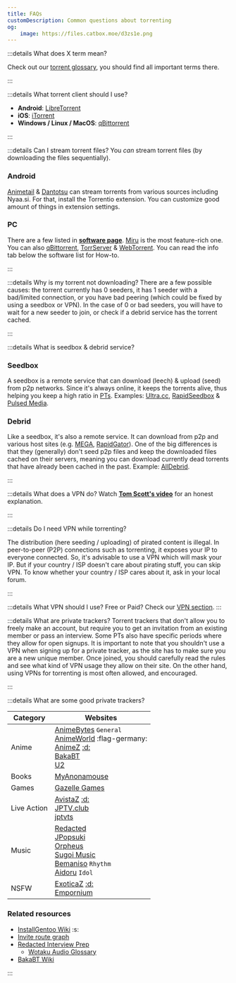 ```yaml
---
title: FAQs
customDescription: Common questions about torrenting
og:
    image: https://files.catbox.moe/d3zs1e.png
---
```


<GradientCard title="FAQs" description="Common questions about torrenting" theme="turquoise" variant="thin"/>


:::details What does X term mean?

Check out our [torrent glossary](/torrenting/glossary), you should find all important terms there.

:::

:::details What torrent client should I use?

- **Android**: [LibreTorrent](https://play.google.com/store/apps/details?id=org.proninyaroslav.libretorrent)
- **iOS**: [iTorrent](https://github.com/XITRIX/iTorrent)
- **Windows / Linux / MacOS**: [qBittorrent](https://www.qbittorrent.org/)

:::

:::details Can I stream torrent files?
You *can* stream torrent files (by downloading the files sequentially).

### Android
[Animetail](https://github.com/Dark25/Animetail2) & [Dantotsu](https://dantotsuapp.netlify.app/) can stream torrents from various sources including Nyaa.si. For that, install the Torrentio extension. You can customize good amount of things in extension settings.

### PC
There are a few listed in [**software page**](/software#anime-streaming-2). [Miru](https://miru.watch/) is the most feature-rich one. You can also [qBittorrent](https://www.qbittorrent.org/), [TorrServer](https://github.com/YouROK/TorrServer) & [WebTorrent](https://webtorrent.io/). You can read the info tab below the software list for How-to.

:::

:::details Why is my torrent not downloading?
There are a few possible causes: the torrent currently has 0 seeders, it has 1 seeder with a bad/limited connection, or you have bad peering (which could be fixed by using a seedbox or VPN). In the case of 0 or bad seeders, you will have to wait for a new seeder to join, or check if a debrid service has the torrent cached.

:::

:::details What is seedbox & debrid service?
### Seedbox
A seedbox is a remote service that can download (leech) & upload (seed) from p2p networks. Since it's always online, it keeps the torrents alive, thus helping you keep a high ratio in [PTs](#pt-private-tracker). Examples: [Ultra.cc](https://ultra.cc/), [RapidSeedbox](https://www.rapidseedbox.com/) & [Pulsed Media](https://pulsedmedia.com/).

### Debrid
Like a seedbox, it's also a remote service. It can download from p2p and various host sites (e.g. [MEGA](https://mega.io/), [RapidGator](https://rapidgators.net/)). One of the big differences is that they (generally) don't seed p2p files and keep the downloaded files cached on their servers, meaning you can download currently dead torrents that have already been cached in the past. Example: [AllDebrid](https://alldebrid.com/).

:::

:::details What does a VPN do?
Watch [**Tom Scott's video**](https://youtu.be/WVDQEoe6ZWY) for an honest explanation.

:::

:::details Do I need VPN while torrenting?

The distribution (here seeding / uploading) of pirated content is illegal. In peer-to-peer (P2P) connections such as torrenting, it exposes your IP to everyone connected. So, it's advisable to use a VPN which will mask your IP. But if your country / ISP doesn't care about pirating stuff, you can skip VPN. To know whether your country / ISP cares about it, ask in your local forum.

:::

:::details What VPN should I use? Free or Paid?
Check our [VPN section](/qs#vpn).
:::

:::details What are private trackers?
Torrent trackers that don't allow you to freely make an account, but require you to get an invitation from an existing member or pass an interview. Some PTs also have specific periods where they allow for open signups. It is important to note that you shouldn't use a VPN when signing up for a private tracker, as the site has to make sure you are a new unique member. Once joined, you should carefully read the rules and see what kind of VPN usage they allow on their site. On the other hand, using VPNs for torrenting is most often allowed, and encouraged.

:::

:::details What are some good private trackers?

| Category | Websites |
|-|-|
| Anime | [AnimeBytes](https://animebytes.tv/) `General` <br> [AnimeWorld](https://animeworld.cx/) :flag-germany: <br> [AnimeZ](https://animetorrents.me/) [:d:](https://discord.gg/GYahYNWutE) <br> [BakaBT](https://bakabt.me/) <br> [U2](https://u2.dmhy.org/portal.php) |
| Books | [MyAnonamouse](https://myanonamouse.net/) |
| Games | [Gazelle Games](https://gazellegames.net/login.php) |
| Live Action | [AvistaZ](https://avistaz.to/) [:d:](https://discord.gg/GYahYNWutE) <br> [JPTV.club](https://jptv.club/) <br> [jptvts](https://jptvts.us/) |
| Music | [Redacted](https://redacted.sh/) <br> [JPopsuki](https://jpopsuki.eu/) <br> [Orpheus](https://orpheus.network/) <br> [Sugoi Music](https://sugoimusic.me/) <br> [Bemaniso](https://bemaniso.ws/) `Rhythm` <br> [Aidoru](https://aidoru-online.me/) `Idol` |
| NSFW | [ExoticaZ](https://exoticaz.to/) [:d:](https://discord.gg/GYahYNWutE) <br> [Empornium](https://www.empornium.is/) |

### Related resources
- [InstallGentoo Wiki](https://wiki.installgentoo.com/wiki/Private_trackers) :s:
- [Invite route graph](https://inviteroute.github.io/graph/)
- [Redacted Interview Prep](https://interviewfor.red/en/index.html)
  - [Wotaku Audio Glossary](/glossary/audio)
- [BakaBT Wiki](https://wiki.bakabt.me/index.php/Sign_up)

:::
